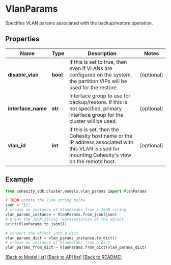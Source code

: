 # VlanParams

Specifies VLAN params associated with the backup/restore operation.

## Properties

Name | Type | Description | Notes
------------ | ------------- | ------------- | -------------
**disable_vlan** | **bool** | If this is set to true, then even if VLANs are configured on the system, the partition VIPs will be used for the restore. | [optional] 
**interface_name** | **str** | Interface group to use for backup/restore. If this is not specified, primary interface group for the cluster will be used. | [optional] 
**vlan_id** | **int** | If this is set, then the Cohesity host name or the IP address associated with this VLAN is used for mounting Cohesity&#39;s view on the remote host. | [optional] 

## Example

```python
from cohesity_sdk.cluster.models.vlan_params import VlanParams

# TODO update the JSON string below
json = "{}"
# create an instance of VlanParams from a JSON string
vlan_params_instance = VlanParams.from_json(json)
# print the JSON string representation of the object
print(VlanParams.to_json())

# convert the object into a dict
vlan_params_dict = vlan_params_instance.to_dict()
# create an instance of VlanParams from a dict
vlan_params_from_dict = VlanParams.from_dict(vlan_params_dict)
```
[[Back to Model list]](../README.md#documentation-for-models) [[Back to API list]](../README.md#documentation-for-api-endpoints) [[Back to README]](../README.md)


